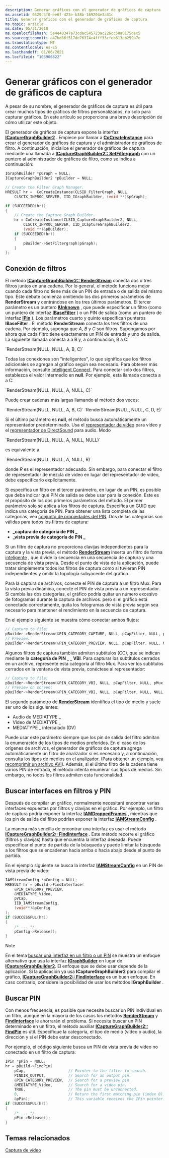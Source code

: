 ```yaml
---
description: Generar gráficos con el generador de gráficos de captura
ms.assetid: 0329c4f0-ee6f-423e-b38b-169204e3a31c
title: Generar gráficos con el generador de gráficos de captura
ms.topic: article
ms.date: 05/31/2018
ms.openlocfilehash: 5e4e48347a73cdac545723ac226cc58a0175dec5
ms.sourcegitcommit: a47bd86f517de76374e4fff33cfeb613eb259a7e
ms.translationtype: MT
ms.contentlocale: es-ES
ms.lasthandoff: 01/06/2021
ms.locfileid: "103906822"
---
```

# <a name="building-graphs-with-the-capture-graph-builder"></a>Generar gráficos con el generador de gráficos de captura

A pesar de su nombre, el generador de gráficos de captura es útil para crear muchos tipos de gráficos de filtros personalizados, no solo para capturar gráficos. En este artículo se proporciona una breve descripción de cómo utilizar este objeto.

El generador de gráficos de captura expone la interfaz [**ICaptureGraphBuilder2**](/windows/desktop/api/Strmif/nn-strmif-icapturegraphbuilder2) . Empiece por llamar a [**CoCreateInstance**](/windows/desktop/api/combaseapi/nf-combaseapi-cocreateinstance) para crear el generador de gráficos de captura y el administrador de gráficos de filtro. A continuación, inicialice el generador de gráficos de captura mediante una llamada a [**ICaptureGraphBuilder2:: SetFiltergraph**](/windows/desktop/api/Strmif/nf-strmif-icapturegraphbuilder2-setfiltergraph) con un puntero al administrador de gráficos de filtro, como se indica a continuación:


```C++
IGraphBuilder *pGraph = NULL;
ICaptureGraphBuilder2 *pBuilder = NULL;

// Create the Filter Graph Manager.
HRESULT hr =  CoCreateInstance(CLSID_FilterGraph, NULL,
    CLSCTX_INPROC_SERVER, IID_IGraphBuilder, (void **)&pGraph);

if (SUCCEEDED(hr))
{
    // Create the Capture Graph Builder.
    hr = CoCreateInstance(CLSID_CaptureGraphBuilder2, NULL,
        CLSCTX_INPROC_SERVER, IID_ICaptureGraphBuilder2, 
        (void **)&pBuilder);
    if (SUCCEEDED(hr))
    {
        pBuilder->SetFiltergraph(pGraph);
    }
};
```



## <a name="connecting-filters"></a>Conexión de filtros

El método [**ICaptureGraphBuilder2:: RenderStream**](/windows/desktop/api/Strmif/nf-strmif-icapturegraphbuilder2-renderstream) conecta dos o tres filtros juntos en una cadena. Por lo general, el método funciona mejor cuando cada filtro no tiene más de un PIN de entrada o de salida del mismo tipo. Este debate comienza omitiendo los dos primeros parámetros de **RenderStream** y centrándose en los tres últimos parámetros. El tercer parámetro es un puntero [**IUnknown**](/windows/desktop/api/unknwn/nn-unknwn-iunknown) , que puede especificar un filtro (como un puntero de interfaz [**IBaseFilter**](/windows/desktop/api/Strmif/nn-strmif-ibasefilter) ) o un PIN de salida (como un puntero de interfaz [**IPin**](/windows/desktop/api/Strmif/nn-strmif-ipin) ). Los parámetros cuarto y quinto especifican punteros **IBaseFilter** . El método **RenderStream** conecta los tres filtros de una cadena. Por ejemplo, suponga que *A*, *B* y *C* son filtros. Supongamos por ahora que cada filtro tiene exactamente un PIN de entrada y uno de salida. La siguiente llamada conecta a a B y, a continuación, B a C:

<dl> `RenderStream(NULL, NULL, A, B, C)`  
</dl>

Todas las conexiones son "inteligentes", lo que significa que los filtros adicionales se agregan al gráfico según sea necesario. Para obtener más información, consulte [Intelligent Connect](intelligent-connect.md). Para conectar solo dos filtros, establezca el valor intermedio en **null**. Por ejemplo, esta llamada conecta a a C:

<dl> `RenderStream(NULL, NULL, A, NULL, C)`  
</dl>

Puede crear cadenas más largas llamando al método dos veces:

<dl> `RenderStream(NULL, NULL, A, B, C)`  
`RenderStream(NULL, NULL, C, D, E)`  
</dl>

Si el último parámetro es **null**, el método busca automáticamente un representador predeterminado. Usa el [representador de vídeo](video-renderer-filter.md) para vídeo y el [representador de DirectSound](directsound-renderer-filter.md) para audio. Modo

<dl> `RenderStream(NULL, NULL, A, NULL, NULL)`  
</dl>

es equivalente a

<dl> `RenderStream(NULL, NULL, A, NULL, R)`  
</dl>

donde *R* es el representador adecuado. Sin embargo, para conectar el filtro de representador de mezcla de vídeo en lugar del representador de vídeo, debe especificarlo explícitamente.

Si especifica un filtro en el tercer parámetro, en lugar de un PIN, es posible que deba indicar qué PIN de salida se debe usar para la conexión. Este es el propósito de los dos primeros parámetros del método. El primer parámetro solo se aplica a los filtros de captura. Especifica un GUID que indica una categoría de PIN. Para obtener una lista completa de las categorías, vea [conjunto de propiedades del PIN](pin-property-set.md). Dos de las categorías son válidas para todos los filtros de captura:

-   **\_captura de categoría de PIN \_**
-   **\_vista previa de categoría de PIN \_**

Si un filtro de captura no proporciona clavijas independientes para la captura y la vista previa, el método [**RenderStream**](/windows/desktop/api/Strmif/nf-strmif-icapturegraphbuilder2-renderstream) inserta un filtro de forma [inteligente](smart-tee-filter.md) , que divide la secuencia en una secuencia de captura y una secuencia de vista previa. Desde el punto de vista de la aplicación, puede tratar simplemente todos los filtros de captura como si tuvieran PIN independientes y omitir la topología subyacente del gráfico.

Para la captura de archivos, conecte el PIN de captura a un filtro Mux. Para la vista previa dinámica, conecte el PIN de vista previa a un representador. Si cambia las dos categorías, el gráfico podría quitar un número excesivo de fotogramas durante la captura de archivos. pero si el gráfico está conectado correctamente, quita los fotogramas de vista previa según sea necesario para mantener el rendimiento en la secuencia de captura.

En el ejemplo siguiente se muestra cómo conectar ambos flujos:


```C++
// Capture to file:
pBuilder->RenderStream(&PIN_CATEGORY_CAPTURE, NULL, pCapFilter, NULL, pMux);
// Preview:
pBuilder->RenderStream(&PIN_CATEGORY_PREVIEW, NULL, pCapFilter, NULL, NULL);
```



Algunos filtros de captura también admiten subtítulos (CC), que se indican mediante la **categoría de PIN \_ \_ VBI**. Para capturar los subtítulos cerrados en un archivo, represente esta categoría al filtro Mux. Para ver los subtítulos cerrados en la ventana de vista previa, conéctese al representador:


```C++
// Capture to file:
pBuilder->RenderStream(&PIN_CATEGORY_VBI, NULL, pCapFilter, NULL, pMux);
// Preview on screen:
pBuilder->RenderStream(&PIN_CATEGORY_VBI, NULL, pCapFilter, NULL, NULL);
```



El segundo parámetro de [**RenderStream**](/windows/desktop/api/Strmif/nf-strmif-icapturegraphbuilder2-renderstream) identifica el tipo de medio y suele ser uno de los siguientes:

-   Audio de MEDIATYPE \_
-   Vídeo de MEDIATYPE \_
-   MEDIATYPE \_ intercalado (DV)

Puede usar este parámetro siempre que los pin de salida del filtro admitan la enumeración de los tipos de medios preferidos. En el caso de los orígenes de archivos, el generador de gráficos de captura agrega automáticamente un filtro de analizador si es necesario y, a continuación, consulta los tipos de medios en el analizador. (Para obtener un ejemplo, vea [recomprimir un archivo AVI](recompressing-an-avi-file.md)). Además, si el último filtro de la cadena tiene varios PIN de entrada, el método intenta enumerar sus tipos de medios. Sin embargo, no todos los filtros admiten esta funcionalidad.

## <a name="finding-interfaces-on-filters-and-pins"></a>Buscar interfaces en filtros y PIN

Después de compilar un gráfico, normalmente necesitará encontrar varias interfaces expuestas por filtros y clavijas en el gráfico. Por ejemplo, un filtro de captura podría exponer la interfaz [**IAMDroppedFrames**](/windows/desktop/api/Strmif/nn-strmif-iamdroppedframes) , mientras que los pin de salida del filtro podrían exponer la interfaz [**IAMStreamConfig**](/windows/desktop/api/Strmif/nn-strmif-iamstreamconfig) .

La manera más sencilla de encontrar una interfaz es usar el método [**ICaptureGraphBuilder2:: FindInterface**](/windows/desktop/api/Strmif/nf-strmif-icapturegraphbuilder2-findinterface) . Este método recorre el gráfico (filtros y clavijas) hasta que encuentra la interfaz deseada. Puede especificar el punto de partida de la búsqueda y puede limitar la búsqueda a los filtros que se encadenan hacia arriba o hacia abajo desde el punto de partida.

En el ejemplo siguiente se busca la interfaz [**IAMStreamConfig**](/windows/desktop/api/Strmif/nn-strmif-iamstreamconfig) en un PIN de vista previa de vídeo:


```C++
IAMStreamConfig *pConfig = NULL;
HRESULT hr = pBuild->FindInterface(
    &PIN_CATEGORY_PREVIEW, 
    &MEDIATYPE_Video,
    pVCap, 
    IID_IAMStreamConfig, 
    (void**)&pConfig
);
if (SUCCESSFUL(hr))
{
    /* ... */
    pConfig->Release();
}
```



> [!Note]  
> En el tema [buscar una interfaz en un filtro o un PIN](find-an-interface-on-a-filter-or-pin.md) se muestra un enfoque alternativo que usa la interfaz [**IGraphBuilder**](/windows/desktop/api/Strmif/nn-strmif-igraphbuilder) en lugar de [**ICaptureGraphBuilder2**](/windows/desktop/api/Strmif/nn-strmif-icapturegraphbuilder2). El enfoque que se debe usar depende de la aplicación. Si la aplicación ya usa **ICaptureGraphBuilder2** para compilar el gráfico, [**ICaptureGraphBuilder2:: FindInterface**](/windows/desktop/api/Strmif/nf-strmif-icapturegraphbuilder2-findinterface) es un buen enfoque. En caso contrario, considere la posibilidad de usar los métodos **IGraphBuilder** .

 

## <a name="finding-pins"></a>Buscar PIN

Con menos frecuencia, es posible que necesite buscar un PIN individual en un filtro, aunque en la mayoría de los casos los métodos [**RenderStream**](/windows/desktop/api/Strmif/nf-strmif-icapturegraphbuilder2-renderstream) y [**FindInterface**](/windows/desktop/api/Strmif/nf-strmif-icapturegraphbuilder2-findinterface) le ahorrarán el problema. Si necesita buscar un PIN determinado en un filtro, el método auxiliar [**ICaptureGraphBuilder2:: FindPin**](/windows/desktop/api/Strmif/nf-strmif-icapturegraphbuilder2-findpin) es útil. Especifique la categoría, el tipo de medio (vídeo o audio), la dirección y si el PIN debe estar desconectado.

Por ejemplo, el código siguiente busca un PIN de vista previa de vídeo no conectado en un filtro de captura:


```C++
IPin *pPin = NULL;
hr = pBuild->FindPin(
    pCap,                   // Pointer to the filter to search.
    PINDIR_OUTPUT,          // Search for an output pin.
    &PIN_CATEGORY_PREVIEW,  // Search for a preview pin.
    &MEDIATYPE_Video,       // Search for a video pin.
    TRUE,                   // The pin must be unconnected. 
    0,                      // Return the first matching pin (index 0).
    &pPin);                 // This variable receives the IPin pointer.
if (SUCCESSFUL(hr))
{
    /* ... */
    pPin->Release();
}
```



## <a name="related-topics"></a>Temas relacionados

<dl> <dt>

[Captura de vídeo](video-capture.md)
</dt> </dl>

 

 
